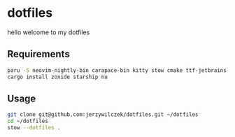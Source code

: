 # dotfiles

hello welcome to my dotfiles

## Requirements

```sh
paru -S neovim-nightly-bin carapace-bin kitty stow cmake ttf-jetbrains-mono-nerd
cargo install zoxide starship nu
```

## Usage

```sh
git clone git@github.com:jerzywilczek/dotfiles.git ~/dotfiles
cd ~/dotfiles
stow --dotfiles .
```
